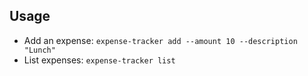 ## Usage
- Add an expense: `expense-tracker add --amount 10 --description "Lunch"`
- List expenses: `expense-tracker list`